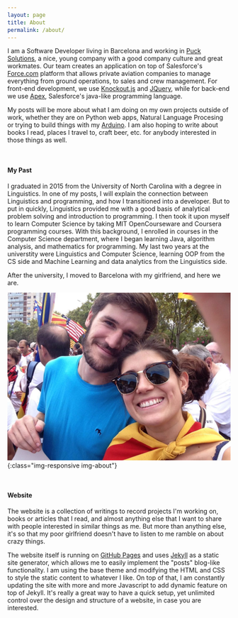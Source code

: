 ```yaml
---
layout: page
title: About
permalink: /about/
---
```


I am a Software Developer living in Barcelona and working in [Puck Solutions](https://www.facebook.com/puck.solutions/?fref=ts), a nice, young company with a good company culture and great workmates. Our team creates an application on top of Salesforce's [Force.com](https://en.wikipedia.org/wiki/Salesforce.com#Force.com) platform that allows private aviation companies to manage everything from ground operations, to sales and crew management. For front-end development, we use [Knockout.js](http://knockoutjs.com) and [JQuery](https://jquery.com), while for back-end we use [Apex](https://developer.salesforce.com/docs/atlas.en-us.apexcode.meta/apexcode/apex_intro_what_is_apex.htm), Salesforce's java-like programming language. 

My posts will be more about what I am doing on my own projects outside of work, whether they are on Python web apps, Natural Language Procesing or trying to build things with my [Arduino](https://www.arduino.cc/). I am also hoping to write about books I read, places I travel to, craft beer, etc. for anybody interested in those things as well.

<br>

#### **My Past**

I graduated in 2015 from the University of North Carolina with a degree in Linguistics. In one of my posts, I will explain the connection between Linguistics and programming, and how I transitioned into a developer. But to put in quickly, Linguistics provided me with a good basis of analytical problem solving and introduction to programming. I then took it upon myself to learn Computer Science by taking MIT OpenCourseware and Coursera programming courses. With this background, I enrolled in courses in the Computer Science department, where I began learning Java, algorithm analysis, and mathematics for programming. My last two years at the universtity were Linguistics and Computer Science, learning OOP from the CS side and Machine Learning and data analytics from the Linguistics side. 

After the university, I moved to Barcelona with my girlfriend, and here we are.

![Jon and Amanda](/img/jon_amanda_onze_setembre.jpg){:class="img-responsive img-about"}

<br>

#### **Website**

The website is a collection of writings to record projects I'm working on, books or articles that I read, and almost anything else that I want to share with people interested in similar things as me. But more than anything else, it's so that my poor girlfriend doesn't have to listen to me ramble on about crazy things. 

The website itself is running on [GitHub Pages](https://pages.github.com) and uses [Jekyll](https://jekyllrb.com) as a static site generator, which allows me to easily implement the "posts" blog-like functionality. I am using the base theme and modifying the HTML and CSS to style the static content to whatever I like. On top of that, I am constantly updating the site with more and more Javascript to add dynamic feature on top of Jekyll. It's really a great way to have a quick setup, yet unlimited control over the design and structure of a website, in case you are interested.

